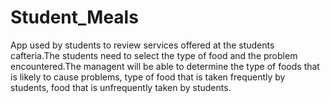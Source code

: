 # Student_Meals
App used by students to review services offered at the students cafteria.The students need to select the type of food and the problem encountered.The managent will be able to determine the type of foods that is likely to cause problems, type of food that is taken frequently by students, food that is unfrequently taken by students.
